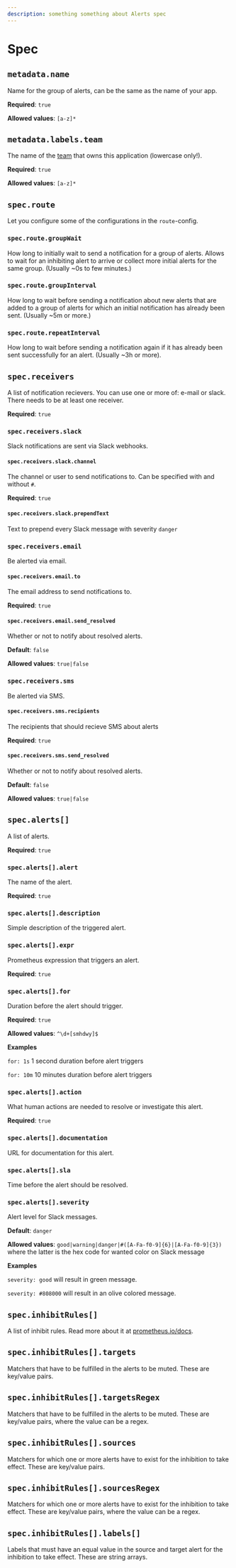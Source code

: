 ```yaml
---
description: something something about Alerts spec
---
```


# Spec

## `metadata.name`

Name for the group of alerts, can be the same as the name of your app.

**Required**: `true`

**Allowed values**: `[a-z]*`

## `metadata.labels.team`

The name of the [team](../../basics/teams.md) that owns this application \(lowercase only!\).

**Required**: `true`

**Allowed values**: `[a-z]*`

## `spec.route`

Let you configure some of the configurations in the `route`-config.

### `spec.route.groupWait`

How long to initially wait to send a notification for a group of alerts.
Allows to wait for an inhibiting alert to arrive or collect more initial alerts for the same group. 
(Usually ~0s to few minutes.)

### `spec.route.groupInterval`

How long to wait before sending a notification about new alerts that are added to a group of alerts for which an initial notification has already been sent.
(Usually ~5m or more.)

### `spec.route.repeatInterval`

How long to wait before sending a notification again if it has already been sent successfully for an alert.
(Usually ~3h or more).

## `spec.receivers`

A list of notification recievers. You can use one or more of: e-mail or slack. There needs to be at least one receiver.

**Required**: `true`

### `spec.receivers.slack`

Slack notifications are sent via Slack webhooks.

#### `spec.receivers.slack.channel`

The channel or user to send notifications to. Can be specified with and without `#`.

**Required**: `true`

#### `spec.receivers.slack.prependText`

Text to prepend every Slack message with severity `danger`

### `spec.receivers.email`

Be alerted via email.

#### `spec.receivers.email.to`

The email address to send notifications to.

**Required**: `true`

#### `spec.receivers.email.send_resolved`

Whether or not to notify about resolved alerts.

**Default**: `false`

**Allowed values**: `true|false`

### `spec.receivers.sms`

Be alerted via SMS.

#### `spec.receivers.sms.recipients`

The recipients that should recieve SMS about alerts

**Required**: `true`

#### `spec.receivers.sms.send_resolved`

Whether or not to notify about resolved alerts.

**Default**: `false`

**Allowed values**: `true|false`

## `spec.alerts[]`

A list of alerts.

**Required**: `true`

### `spec.alerts[].alert`

The name of the alert.

**Required**: `true`

### `spec.alerts[].description`

Simple description of the triggered alert.

### `spec.alerts[].expr`

Prometheus expression that triggers an alert.

**Required**: `true`

### `spec.alerts[].for`

Duration before the alert should trigger.

**Required**: `true`

**Allowed values**: `^\d+[smhdwy]$`

**Examples**

`for: 1s` 1 second duration before alert triggers

`for: 10m` 10 minutes duration before alert triggers

### `spec.alerts[].action`

What human actions are needed to resolve or investigate this alert.

**Required**: `true`

### `spec.alerts[].documentation`

URL for documentation for this alert.

### `spec.alerts[].sla`

Time before the alert should be resolved.

### `spec.alerts[].severity`

Alert level for Slack messages.

**Default**: `danger`

**Allowed values**: `good|warning|danger|#([A-Fa-f0-9]{6}|[A-Fa-f0-9]{3})` where the latter is the hex code for wanted color on Slack message

**Examples**

`severity: good` will result in green message.

`severity: #808000` will result in an olive colored message.

## `spec.inhibitRules[]`

A list of inhibit rules. Read more about it at [prometheus.io/docs](https://prometheus.io/docs/alerting/configuration/#inhibit_rule).

## `spec.inhibitRules[].targets`

Matchers that have to be fulfilled in the alerts to be muted. These are key/value pairs.

## `spec.inhibitRules[].targetsRegex`

Matchers that have to be fulfilled in the alerts to be muted. These are key/value pairs, where the value can be a regex.

## `spec.inhibitRules[].sources`

Matchers for which one or more alerts have to exist for the inhibition to take effect. These are key/value pairs.

## `spec.inhibitRules[].sourcesRegex`

Matchers for which one or more alerts have to exist for the inhibition to take effect. These are key/value pairs, where the value can be a regex.

## `spec.inhibitRules[].labels[]`

Labels that must have an equal value in the source and target alert for the inhibition to take effect. These are string arrays.

